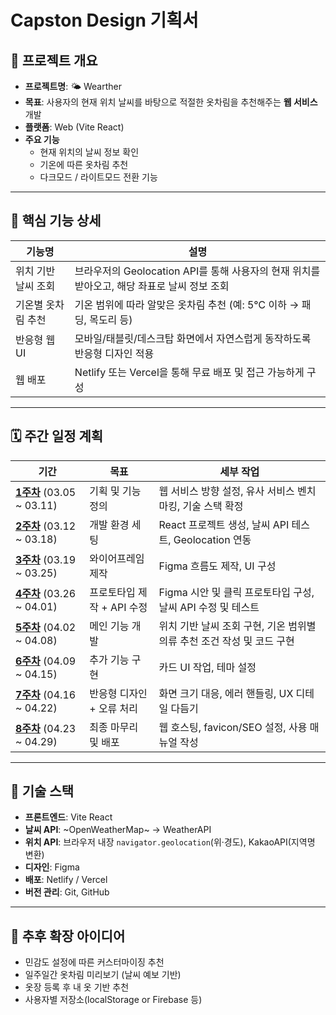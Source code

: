 # Capston Design 기획서

## 📌 프로젝트 개요

- **프로젝트명**: 🌤️ Wearther
- **목표**: 사용자의 현재 위치 날씨를 바탕으로 적절한 옷차림을 추천해주는 **웹 서비스** 개발
- **플랫폼**: Web (Vite React)
- **주요 기능**
  - 현재 위치의 날씨 정보 확인
  - 기온에 따른 옷차림 추천
  - 다크모드 / 라이트모드 전환 기능

---

## 🧩 핵심 기능 상세

| 기능명 | 설명 |
|--------|------|
| 위치 기반 날씨 조회 | 브라우저의 Geolocation API를 통해 사용자의 현재 위치를 받아오고, 해당 좌표로 날씨 정보 조회 |
| 기온별 옷차림 추천 | 기온 범위에 따라 알맞은 옷차림 추천 (예: 5℃ 이하 → 패딩, 목도리 등) |
| 반응형 웹 UI | 모바일/태블릿/데스크탑 화면에서 자연스럽게 동작하도록 반응형 디자인 적용 |
| 웹 배포 | Netlify 또는 Vercel을 통해 무료 배포 및 접근 가능하게 구성 |

---

## 🗓️ 주간 일정 계획

| 기간 | 목표 | 세부 작업 |
|------|------|-----------|
| [**1주차**](https://github.com/Gnyo/Capstone/tree/main/1%EC%A3%BC%EC%B0%A8) (03.05 ~ 03.11) | 기획 및 기능 정의 | 웹 서비스 방향 설정, 유사 서비스 벤치마킹, 기술 스택 확정 |
| [**2주차**](https://github.com/Gnyo/Capstone/tree/main/2%EC%A3%BC%EC%B0%A8) (03.12 ~ 03.18) | 개발 환경 세팅 | React 프로젝트 생성, 날씨 API 테스트, Geolocation 연동  |
| [**3주차**](https://github.com/Gnyo/Capstone/tree/main/3%EC%A3%BC%EC%B0%A8) (03.19 ~ 03.25) | 와이어프레임 제작 | Figma 흐름도 제작, UI 구성 |
| [**4주차**](https://github.com/Gnyo/Capstone/tree/main/4%EC%A3%BC%EC%B0%A8) (03.26 ~ 04.01) | 프로토타입 제작 + API 수정 | Figma 시안 및 클릭 프로토타입 구성, 날씨 API 수정 및 테스트 |
| [**5주차**](https://github.com/Gnyo/Capstone/tree/main/5%EC%A3%BC%EC%B0%A8) (04.02 ~ 04.08) | 메인 기능 개발 | 위치 기반 날씨 조회 구현, 기온 범위별 의류 추천 조건 작성 및 코드 구현 |
| [**6주차**](https://github.com/Gnyo/Capstone/tree/main/6%EC%A3%BC%EC%B0%A8) (04.09 ~ 04.15) | 추가 기능 구현 | 카드 UI 작업, 테마 설정 |
| [**7주차**](https://github.com/Gnyo/Capstone/tree/main/7%EC%A3%BC%EC%B0%A8) (04.16 ~ 04.22) | 반응형 디자인 + 오류 처리 | 화면 크기 대응, 에러 핸들링, UX 디테일 다듬기 |
| [**8주차**](https://github.com/Gnyo/Capstone/tree/main/8%EC%A3%BC%EC%B0%A8) (04.23 ~ 04.29) | 최종 마무리 및 배포 | 웹 호스팅, favicon/SEO 설정, 사용 매뉴얼 작성 |

---

## 🔧 기술 스택

- **프론트엔드**: Vite React
- **날씨 API**: ~OpenWeatherMap~ → WeatherAPI
- **위치 API**: 브라우저 내장 `navigator.geolocation`(위·경도), KakaoAPI(지역명 변환)
- **디자인**: Figma
- **배포**: Netlify / Vercel
- **버전 관리**: Git, GitHub

---

## 📎 추후 확장 아이디어

- 민감도 설정에 따른 커스터마이징 추천
- 일주일간 옷차림 미리보기 (날씨 예보 기반)
- 옷장 등록 후 내 옷 기반 추천
- 사용자별 저장소(localStorage or Firebase 등)
